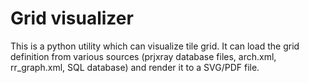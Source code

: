 # Grid visualizer

This is a python utility which can visualize tile grid. It can load the grid definition from various sources (prjxray database files, arch.xml, rr_graph.xml, SQL database) and render it to a SVG/PDF file.
